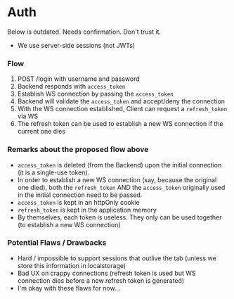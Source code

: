 # Auth

Below is outdated. Needs confirmation. Don't trust it.

- We use server-side sessions (not JWTs)

### Flow

1. POST /login with username and password
2. Backend responds with `access_token`
3. Establish WS connection by passing the `access_token`
4. Backend will validate the `access_token` and accept/deny the connection
5. With the WS connection established, Client can request a `refresh_token` via WS
6. The refresh token can be used to establish a new WS connection if the current one dies

### Remarks about the proposed flow above

- `access_token` is deleted (from the Backend) upon the initial connection (it is a single-use token).
- In order to establish a new WS connection (say, because the original one died), both the `refresh_token`
AND the `access_token` originally used in the initial connection need to be passed.
- `access_token` is kept in an httpOnly cookie
- `refresh_token` is kept in the application memory
- By themselves, each token is useless. They only can be used together (to establish a new WS connection)

### Potential Flaws / Drawbacks

- Hard / impossible to support sessions that outlive the tab (unless we store this information in localstorage)
- Bad UX on crappy connections (refresh token is used but WS connection dies before a new refresh token is generated)
- I'm okay with these flaws for now...

